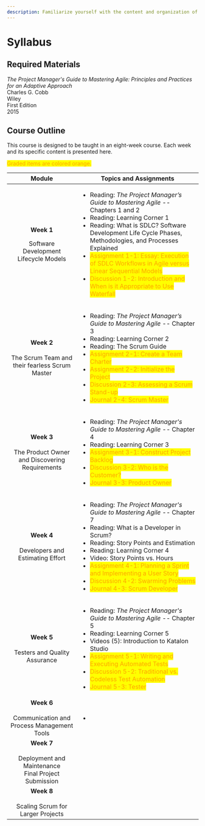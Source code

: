 ```yaml
---
description: Familiarize yourself with the content and organization of this course.
---
```


# Syllabus

## Required Materials

_The Project Manager's Guide to Mastering Agile: Principles and Practices for an Adaptive Approach_\
Charles G. Cobb\
Wiley\
First Edition\
2015

## Course Outline

This course is designed to be taught in an eight-week course. Each week and its specific content is presented here.

<mark style="color:orange;">Graded items are colored orange.</mark>

<table><thead><tr><th width="167" align="center">Module</th><th>Topics and Assignments</th></tr></thead><tbody><tr><td align="center"><p><strong>Week 1</strong></p><p></p><p>Software Development Lifecycle Models</p></td><td><ul><li>Reading: <em>The Project Manager’s Guide to Mastering Agile</em> -- Chapters 1 and 2</li><li>Reading: Learning Corner 1</li><li>Reading: What is SDLC? Software Development Life Cycle Phases, Methodologies, and Processes Explained</li><li><mark style="color:orange;">Assignment 1-1: Essay: Execution of SDLC Workflows in Agile versus Linear Sequential Models</mark></li><li><mark style="color:orange;">Discussion 1-2: Introduction and When is it Appropriate to Use Waterfall</mark></li></ul></td></tr><tr><td align="center"><strong>Week 2</strong><br><br>The Scrum Team and their fearless Scrum Master</td><td><ul><li>Reading: <em>The Project Manager’s Guide to Mastering Agile</em> -- Chapter 3</li><li>Reading: Learning Corner 2</li><li>Reading: The Scrum Guide</li><li><mark style="color:orange;">Assignment 2-1: Create a Team Charter</mark></li><li><mark style="color:orange;">Assignment 2-2: Initialize the Project</mark></li><li><mark style="color:orange;">Discussion 2-3: Assessing a Scrum Stand-up</mark></li><li><mark style="color:orange;">Journal 2-4: Scrum Master</mark></li></ul></td></tr><tr><td align="center"><strong>Week 3</strong><br><br>The Product Owner and Discovering Requirements</td><td><ul><li>Reading: <em>The Project Manager's Guide to Mastering Agile</em> -- Chapter 4</li><li>Reading: Learning Corner 3</li><li><mark style="color:orange;">Assignment 3-1: Construct Project Backlog</mark></li><li><mark style="color:orange;">Discussion 3-2: Who is the Customer?</mark></li><li><mark style="color:orange;">Journal 3-3: Product Owner</mark></li></ul></td></tr><tr><td align="center"><strong>Week 4</strong><br><br>Developers and Estimating Effort</td><td><ul><li>Reading: <em>The Project Manager's Guide to Mastering Agile</em> -- Chapter 7</li><li>Reading: What is a Developer in Scrum?</li><li>Reading: Story Points and Estimation</li><li>Reading: Learning Corner 4</li><li>Video: Story Points vs. Hours</li><li><mark style="color:orange;">Assignment 4-1: Planning a Sprint and Implementing a User Story</mark></li><li><mark style="color:orange;">Discussion 4-2: Swarming Problems</mark></li><li><mark style="color:orange;">Journal 4-3: Scrum Developer</mark></li></ul></td></tr><tr><td align="center"><strong>Week 5</strong><br><br>Testers and Quality Assurance</td><td><ul><li>Reading: <em>The Project Manager's Guide to Mastering Agile</em> -- Chapter 5</li><li>Reading: Learning Corner 5</li><li>Videos (5): Introduction to Katalon Studio</li><li><mark style="color:orange;">Assignment 5-1: Writing and Executing Automated Tests</mark></li><li><mark style="color:orange;">Discussion 5-2: Traditional vs. Codeless Test Automation</mark></li><li><mark style="color:orange;">Journal 5-3: Tester</mark></li></ul></td></tr><tr><td align="center"><strong>Week 6</strong><br><br>Communication and Process Management Tools</td><td><ul><li></li></ul></td></tr><tr><td align="center"><strong>Week 7</strong><br><br>Deployment and Maintenance<br>Final Project Submission</td><td></td></tr><tr><td align="center"><strong>Week 8</strong><br><br>Scaling Scrum for Larger Projects</td><td></td></tr></tbody></table>

